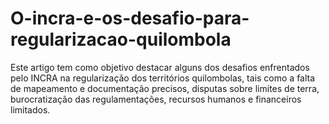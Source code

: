 # O-incra-e-os-desafio-para-regularizacao-quilombola
Este artigo tem como objetivo destacar alguns dos desafios enfrentados pelo INCRA na regularização dos territórios quilombolas, tais como a falta de mapeamento e documentação precisos, disputas sobre limites de terra, burocratização das regulamentações, recursos humanos e financeiros limitados.
